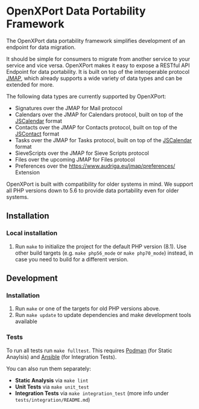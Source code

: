 # OpenXPort Data Portability Framework
The OpenXPort data portability framework simplifies development of an endpoint for data migration.

It should be simple for consumers to migrate from another service to your service and vice versa. OpenXPort makes it easy to expose a RESTful API Endpoint for data portability. It is built on top of the interoperable protocol [JMAP](https://jmap.io/), which already supports a wide variety of data types and can be extended for more.

The following data types are currently supported by OpenXPort:

* Signatures over the JMAP for Mail protocol
* Calendars over the JMAP for Calendars protocol, built on top of the [JSCalendar](https://datatracker.ietf.org/doc/html/rfc8984) format
* Contacts over the JMAP for Contacts protocol, built on top of the [JSContact](https://datatracker.ietf.org/doc/draft-ietf-calext-jscontact/) format
* Tasks over the JMAP for Tasks protocol, built on top of the [JSCalendar](https://datatracker.ietf.org/doc/html/rfc8984) format
* SieveScripts over the JMAP for Sieve Scripts protocol
* Files over the upcoming JMAP for Files protocol
* Preferences over the https://www.audriga.eu/jmap/preferences/ Extension

OpenXPort is built with compatibility for older systems in mind. We support all PHP versions down to 5.6 to provide data portability even for older systems.

## Installation
### Local installation
1. Run `make` to initialize the project for the default PHP version (8.1). Use other build targets (e.g. `make php56_mode` or `make php70_mode`) instead, in case you need to build for a different version.

## Development
### Installation
1. Run `make` or one of the targets for old PHP versions above.
1. Run `make update` to update dependencies and make development tools available

### Tests
To run all tests run `make fulltest`. This requires [Podman](https://podman.io/)
(for Static Anaylsis) and [Ansible](https://www.ansible.com/) (for Integration
Tests).

You can also run them separately:

* **Static Analysis** via `make lint`
* **Unit Tests** via `make unit_test`
* **Integration Tests** via `make integration_test` (more info under
`tests/integration/README.md`)